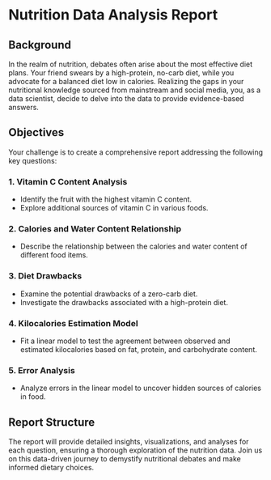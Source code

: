 # Nutrition Data Analysis Report

## Background

In the realm of nutrition, debates often arise about the most effective diet plans. Your friend swears by a high-protein, no-carb diet, while you advocate for a balanced diet low in calories. Realizing the gaps in your nutritional knowledge sourced from mainstream and social media, you, as a data scientist, decide to delve into the data to provide evidence-based answers.

## Objectives

Your challenge is to create a comprehensive report addressing the following key questions:

### 1. Vitamin C Content Analysis
- Identify the fruit with the highest vitamin C content.
- Explore additional sources of vitamin C in various foods.

### 2. Calories and Water Content Relationship
- Describe the relationship between the calories and water content of different food items.

### 3. Diet Drawbacks
- Examine the potential drawbacks of a zero-carb diet.
- Investigate the drawbacks associated with a high-protein diet.

### 4. Kilocalories Estimation Model
- Fit a linear model to test the agreement between observed and estimated kilocalories based on fat, protein, and carbohydrate content.

### 5. Error Analysis
- Analyze errors in the linear model to uncover hidden sources of calories in food.

## Report Structure

The report will provide detailed insights, visualizations, and analyses for each question, ensuring a thorough exploration of the nutrition data. Join us on this data-driven journey to demystify nutritional debates and make informed dietary choices.
